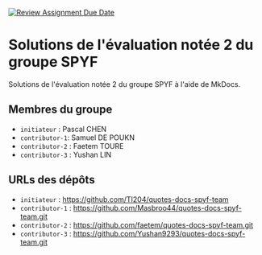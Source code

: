 [![Review Assignment Due Date](https://classroom.github.com/assets/deadline-readme-button-22041afd0340ce965d47ae6ef1cefeee28c7c493a6346c4f15d667ab976d596c.svg)](https://classroom.github.com/a/QPRNiqfX)


# Solutions de l'évaluation notée 2 du groupe SPYF

Solutions de l'évaluation notée 2 du groupe SPYF à l'aide de MkDocs.

## Membres du groupe

- `initiateur` : Pascal CHEN
- `contributor-1`: Samuel DE POUKN
- `contributor-2` : Faetem TOURE
- `contributor-3` : Yushan LIN

## URLs des dépôts

- `initiateur` : https://github.com/TI204/quotes-docs-spyf-team
- `contributor-1` : https://github.com/Masbroo44/quotes-docs-spyf-team.git
- `contributor-2` : https://github.com/faetem/quotes-docs-spyf-team.git
- `contributor-3` : https://github.com/Yushan9293/quotes-docs-spyf-team.git
